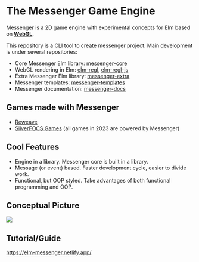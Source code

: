 # The Messenger Game Engine

Messenger is a 2D game engine with experimental concepts for Elm based on **[WebGL](https://developer.mozilla.org/en-US/docs/Web/API/WebGL_API)**.

This repository is a CLI tool to create messenger project.
Main development is under several repositories:

- Core Messenger Elm library: [messenger-core](https://github.com/linsyking/Messenger-core)
- WebGL rendering in Elm: [elm-regl](https://github.com/linsyking/elm-regl), [elm-regl-js](https://github.com/linsyking/elm-regl-js)
- Extra Messenger Elm library: [messenger-extra](https://github.com/linsyking/Messenger-extra)
- Messenger templates: [messenger-templates](https://github.com/linsyking/messenger-templates)
- Messenger documentation: [messenger-docs](https://github.com/linsyking/messenger-docs)

## Games made with Messenger

- [Reweave](https://github.com/linsyking/Reweave)
- [SilverFOCS Games](https://focs.ji.sjtu.edu.cn/silverfocs/project/2023/p2) (all games in 2023 are powered by Messenger)

## Cool Features

- Engine in a library. Messenger core is built in a library.
- Message (or event) based. Faster development cycle, easier to divide work.
- Functional, but OOP styled. Take advantages of both functional programming and OOP.

## Conceptual Picture

![](docs/concept.png)

## Tutorial/Guide

https://elm-messenger.netlify.app/
